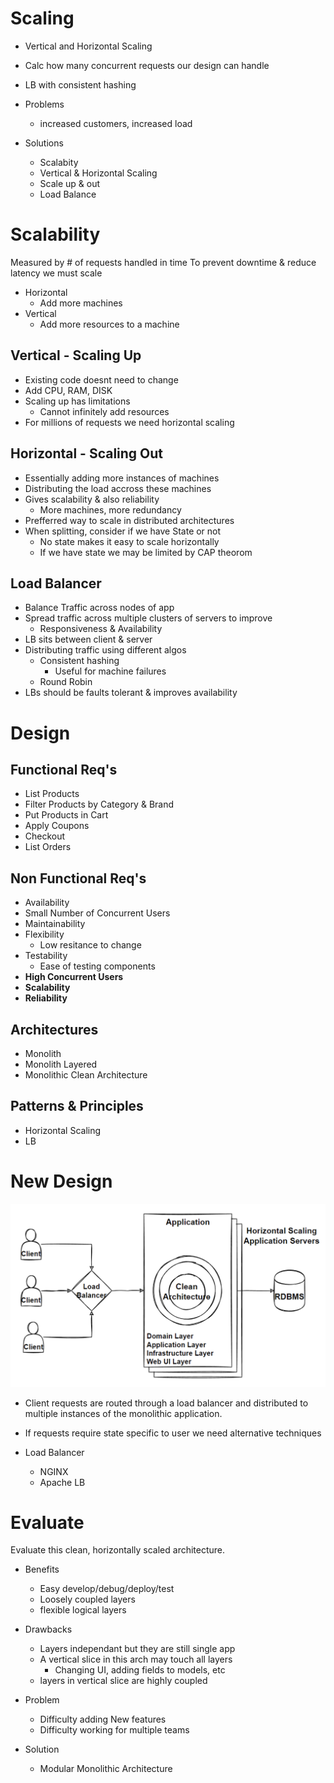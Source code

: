 # Scaling

- Vertical and Horizontal Scaling
- Calc how many concurrent requests our design can handle
- LB with consistent hashing

- Problems
  - increased customers, increased load
- Solutions
  - Scalabity
  - Vertical & Horizontal Scaling
  - Scale up & out
  - Load Balance

# Scalability

Measured by # of requests handled in time
To prevent downtime & reduce latency we must scale

- Horizontal
  - Add more machines
- Vertical
  - Add more resources to a machine

## Vertical - Scaling Up

- Existing code doesnt need to change
- Add CPU, RAM, DISK
- Scaling up has limitations
  - Cannot infinitely add resources
- For millions of requests we need horizontal scaling

## Horizontal - Scaling Out

- Essentially adding more instances of machines
- Distributing the load accross these machines
- Gives scalability & also reliability
  - More machines, more redundancy
- Prefferred way to scale in distributed architectures
- When splitting, consider if we have State or not
  - No state makes it easy to scale horizontally
  - If we have state we may be limited by CAP theorom


## Load Balancer

 - Balance Traffic across nodes of app
 - Spread traffic across multiple clusters of servers to improve
   - Responsiveness & Availability
 - LB sits between client & server
 - Distributing traffic using different algos
   - Consistent hashing
     - Useful for machine failures
   - Round Robin
 - LBs should be faults tolerant & improves availability


# Design

## Functional Req's

 - List Products
 - Filter Products by Category & Brand
 - Put Products in Cart
 - Apply Coupons
 - Checkout
 - List Orders

## Non Functional Req's

 - Availability
 - Small Number of Concurrent Users
 - Maintainability
 - Flexibility
   - Low resitance to change
 - Testability
   - Ease of testing components
 - **High Concurrent Users**
 - **Scalability**
 - **Reliability**
  
## Architectures

- Monolith
- Monolith Layered
- Monolithic Clean Architecture

## Patterns & Principles

- Horizontal Scaling
- LB

# New Design

![LB](./media/lb.png)

- Client requests are routed through a load balancer and distributed to multiple instances of the monolithic application. 
- If requests require state specific to user we need alternative techniques  


- Load Balancer
  - NGINX
  - Apache LB

# Evaluate 

Evaluate this clean, horizontally scaled architecture. 

- Benefits
  - Easy develop/debug/deploy/test
  - Loosely coupled layers
  - flexible logical layers
- Drawbacks
  - Layers independant but they are still single app
  - A vertical slice in this arch may touch all layers
    - Changing UI, adding fields to models, etc
  - layers in vertical slice are highly coupled

- Problem
  - Difficulty adding New features 
  - Difficulty working for multiple teams
- Solution
  - Modular Monolithic Architecture